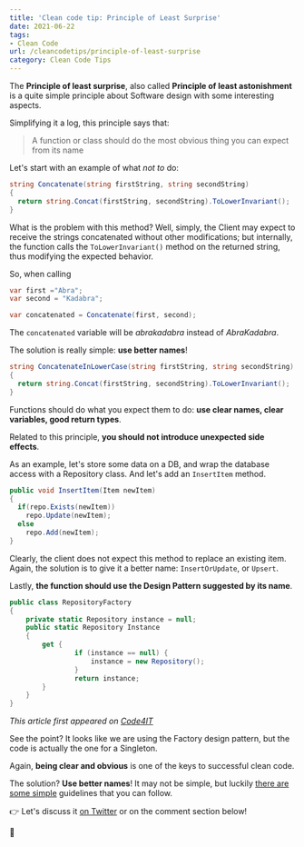 ```yaml
---
title: 'Clean code tip: Principle of Least Surprise'
date: 2021-06-22
tags:
- Clean Code
url: /cleancodetips/principle-of-least-surprise
category: Clean Code Tips
---
```


The **Principle of least surprise**, also called **Principle of least astonishment** is a quite simple principle about Software design with some interesting aspects.

Simplifying it a log, this principle says that:

> A function or class should do the most obvious thing you can expect from its name

Let's start with an example of what _not to_ do:

```cs
string Concatenate(string firstString, string secondString)
{
  return string.Concat(firstString, secondString).ToLowerInvariant();
}
```

What is the problem with this method? Well, simply, the Client may expect to receive the strings concatenated without other modifications; but internally, the function calls the `ToLowerInvariant()` method on the returned string, thus modifying the expected behavior.

So, when calling

```cs
var first ="Abra";
var second = "Kadabra";

var concatenated = Concatenate(first, second);
```

The `concatenated` variable will be _abrakadabra_ instead of _AbraKadabra_.

The solution is really simple: **use better names**!

```cs
string ConcatenateInLowerCase(string firstString, string secondString)
{
  return string.Concat(firstString, secondString).ToLowerInvariant();
}
```

Functions should do what you expect them to do: **use clear names, clear variables, good return types**.

Related to this principle, **you should not introduce unexpected side effects**.

As an example, let's store some data on a DB, and wrap the database access with a Repository class. And let's add an `InsertItem` method.

```cs
public void InsertItem(Item newItem)
{
  if(repo.Exists(newItem))
    repo.Update(newItem);
  else
    repo.Add(newItem);
}
```

Clearly, the client does not expect this method to replace an existing item. Again, the solution is to give it a better name: `InsertOrUpdate`, or `Upsert`.

Lastly, **the function should use the Design Pattern suggested by its name**.

```cs
public class RepositoryFactory
{
    private static Repository instance = null;
    public static Repository Instance
    {
        get {
                if (instance == null) {
                    instance = new Repository();
                }
                return instance;
        }
    }
}
```

_This article first appeared on [Code4IT](https://www.code4it.dev/)_

See the point? It looks like we are using the Factory design pattern, but the code is actually the one for a Singleton.

Again, **being clear and obvious** is one of the keys to successful clean code.

The solution? **Use better names**! It may not be simple, but luckily [there are some simple](./01-choose-meaningful-names "Clean code tip: How to choose meaningful names?") guidelines that you can follow.

👉 Let's discuss it [on Twitter](https://twitter.com/BelloneDavide/status/1337454097616822274) or on the comment section below!

🐧

